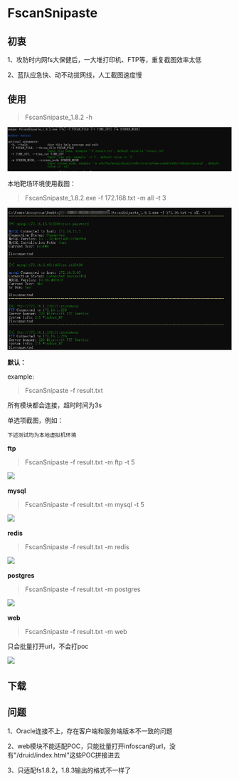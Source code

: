# FscanSnipaste

## 初衷

1、攻防时内网fs大保健后，一大堆打印机、FTP等，重复截图效率太低

2、蓝队应急快、动不动拔网线，人工截图速度慢

## 使用

> FscanSnipaste_1.8.2 -h

![](img/bcae8eab848317a5d4404f0639d7276.png)

本地靶场环境使用截图：

> FscanSnipaste_1.8.2.exe -f 172.168.txt -m all -t 3

![](img/2f6ca7180970c07770105f69cc91d55.png)

**默认：**

example:

> FscanSnipaste -f result.txt

所有模块都会连接，超时时间为3s

单选项截图，例如：

```下述测试均为本地虚拟机环境```

**ftp**

> FscanSnipaste -f result.txt -m ftp -t 5

![](img/9bf95ec9a57fb5dcd67e7f5847e6b57.png)

**mysql**

> FscanSnipaste -f result.txt -m mysql -t 5

![](img/9503dc95684deae3367d33ff0a469cd.png)

**redis**

> FscanSnipaste -f result.txt -m redis

![](img/46cbb10a044754834666eb69793b468.png)

**postgres**

> FscanSnipaste -f result.txt -m postgres

![](IMG/612ecd15c3ff38c2203d2c41d009a6f.png)

**web**

> FscanSnipaste -f result.txt -m web

只会批量打开url，不会打poc

![](img/95925b4cd3d6b88b9ea8d86a3c88914.png)

## 下载



## 问题

1、Oracle连接不上，存在客户端和服务端版本不一致的问题

2、web模块不能适配POC，只能批量打开infoscan的url，没有"/druid/index.html"这些POC拼接进去

3、只适配fs1.8.2，1.8.3输出的格式不一样了

